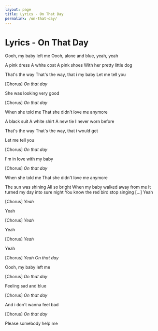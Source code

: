 ```yaml
---
layout: page
title: Lyrics - On That Day
permalink: /on-that-day/
---
```


# Lyrics - On That Day

Oooh, my baby left me
Oooh, alone and blue, yeah, yeah

A pink dress
A white coat
A pink shoes
With her pretty little dog

That's the way
That's the way, that i my baby
Let me tell you

[Chorus]
_On that day_

She was looking very good

[Chorus]
_On that day_

When she told me
That she didn't love me anymore

A black suit
A white shirt
A new tie
I never worn before

That's the way
That's the way, that i would get

Let me tell you

[Chorus]
_On that day_

I'm in love with my baby

[Chorus]
_On that day_

When she told me
That she didn't love me anymore

The sun was shining
All so bright
When my baby walked away from me
It turned my day into sure night
You know the red bird stop singing
[...]
Yeah

[Chorus]
_Yeah_

Yeah

[Chorus]
_Yeah_

Yeah

[Chorus]
_Yeah_

Yeah

[Chorus]
_Yeah_
_On that day_

Oooh, my baby left me

[Chorus]
_On that day_

Feeling sad and blue

[Chorus]
_On that day_

And i don't wanna feel bad

[Chorus]
_On that day_

Please somebody help me